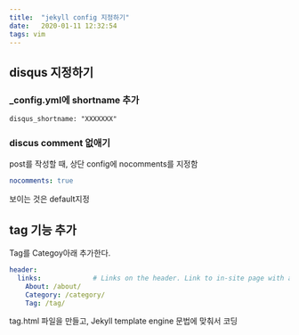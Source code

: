 ```yaml
---
title:  "jekyll config 지정하기"
date:   2020-01-11 12:32:54
tags: vim
---
```




## disqus 지정하기

### _config.yml에 shortname 추가
~~~
disqus_shortname: "XXXXXXX" 
~~~

### discus comment 없애기

post를 작성할 때, 상단 config에 nocomments를 지정함

~~~yaml
nocomments: true
~~~

보이는 것은 default지정

## tag 기능 추가

Tag를 Categoy아래 추가한다.

~~~yaml
header:
  links:             # Links on the header. Link to in-site page with a slash as prefix
    About: /about/
    Category: /category/
    Tag: /tag/
~~~

tag.html 파일을 만들고, Jekyll template engine 문법에 맞춰서 코딩